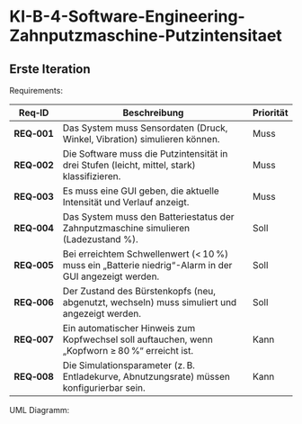 # KI-B-4-Software-Engineering-Zahnputzmaschine-Putzintensitaet

## Erste Iteration

Requirements: 

| Req‑ID      | Beschreibung                                                                                         | Priorität |
| ----------- | ---------------------------------------------------------------------------------------------------- | --------- |
| **REQ‑001** | Das System muss Sensordaten (Druck, Winkel, Vibration) simulieren können.                            | Muss      |
| **REQ‑002** | Die Software muss die Putzintensität in drei Stufen (leicht, mittel, stark) klassifizieren.          | Muss      |
| **REQ‑003** | Es muss eine GUI geben, die aktuelle Intensität und Verlauf anzeigt.                                 | Muss      |
| **REQ‑004** | Das System muss den Batteriestatus der Zahnputzmaschine simulieren (Ladezustand %).                  | Soll      |
| **REQ‑005** | Bei erreichtem Schwellenwert (< 10 %) muss ein „Batterie niedrig“-Alarm in der GUI angezeigt werden. | Soll      |
| **REQ‑006** | Der Zustand des Bürstenkopfs (neu, abgenutzt, wechseln) muss simuliert und angezeigt werden.         | Soll      |
| **REQ‑007** | Ein automatischer Hinweis zum Kopfwechsel soll auftauchen, wenn „Kopfworn ≥ 80 %“ erreicht ist.      | Kann      |
| **REQ‑008** | Die Simulationsparameter (z. B. Entladekurve, Abnutzungsrate) müssen konfigurierbar sein.            | Kann      |


UML Diagramm: 
